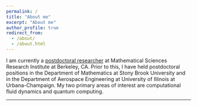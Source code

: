 ```yaml
---
permalink: /
title: "About me"
excerpt: "About me"
author_profile: true
redirect_from: 
  - /about/
  - /about.html
---
```


I am currently a [postdoctoral researcher](https://www.msri.org/people/45428) at Mathematical Sciences Research Institute at Berkeley, CA. Prior to this, I have held postdoctoral positions in the Department of Mathematics at Stony Brook University and in the Department of Aerospace Engineering at University of Illinois at Urbana-Champaign. My two primary areas of interest are computational fluid dynamics and quantum computing.

---


